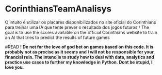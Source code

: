 # CorinthiansTeamAnalisys
O intuito é utilizar os placares disponibilizados no site oficial do Corinthians para treinar uma IA que tente prever o resultado dos jogos futuros / The goal is to use the scores available on the official Corinthians website to train an AI that tries to predict the results of future games

#READ !
**Do not for the love of god bet on games based on this code. It is probably not as precise as it seems and I will not be responsible for your financial ruin. The intend is to study how to deal with data, analytics and practice use cases to further my knowledge in Python. Dont be stupid, I love you.**


